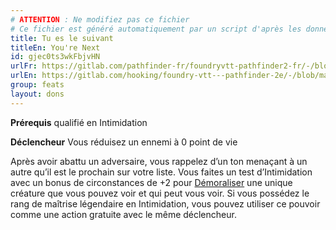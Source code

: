 ```yaml
---
# ATTENTION : Ne modifiez pas ce fichier
# Ce fichier est généré automatiquement par un script d'après les données du module Foundry VTT officiel et de sa traduction
title: Tu es le suivant
titleEn: You're Next
id: gjec0ts3wkFbjvHN
urlFr: https://gitlab.com/pathfinder-fr/foundryvtt-pathfinder2-fr/-/blob/master/data/feats/gjec0ts3wkFbjvHN.htm
urlEn: https://gitlab.com/hooking/foundry-vtt---pathfinder-2e/-/blob/master/packs/data/feats.db/you-re-next.json
group: feats
layout: dons
---
```

**Prérequis** qualifié en Intimidation

**Déclencheur** Vous réduisez un ennemi à 0 point de vie

Après avoir abattu un adversaire, vous rappelez d’un ton menaçant à un autre qu’il est le prochain sur votre liste. Vous faites un test d’Intimidation avec un bonus de circonstances de +2 pour [Démoraliser](../actions/démoraliser.md) une unique créature que vous pouvez voir et qui peut vous voir. Si vous possédez le rang de maîtrise légendaire en Intimidation, vous pouvez utiliser ce pouvoir comme une action gratuite avec le même déclencheur.


